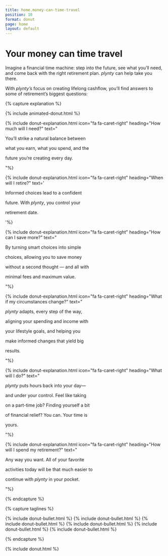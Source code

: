 ```yaml
---
title: home.money-can-time-travel
position: 10
format: donut
page: home
layout: default
---
```


# Your money can time travel

Imagine a financial time machine: step into the future, see what you’ll need, and come back with the right retirement plan. *plynty* can help take you there.

With *plynty’s* focus on creating lifelong cashflow, you’ll find answers to some of retirement’s biggest questions: 

{% capture explanation %}

{% include animated-donut.html %}

{% include donut-explanation.html icon="fa fa-caret-right" heading="How much will I need?" text="<p>You’ll strike a natural balance between</p>
<p>what you earn, what you spend, and the</p>
<p>future you’re creating every day.</p>"%}

{% include donut-explanation.html icon="fa fa-caret-right" heading="When will I retire?" text='<p>Informed choices lead to a confident</p>
<p>future. With <em>plynty</em>, you control your</p>
<p>retirement date.</p>'%}

{% include donut-explanation.html icon="fa fa-caret-right" heading="How can I save more?" text="<p>By turning smart choices into simple</p>
<p>choices, allowing you to save money</p>
<p>without a second thought — and all with</p>
<p>minimal fees and maximum value.</p>"%}

{% include donut-explanation.html icon="fa fa-caret-right" heading="What if my circumstances change?" text="<p><em>plynty</em> adapts, every step of the way,</p>
<p>aligning your spending and income with</p>
<p>your lifestyle goals, and helping you</p>
<p>make informed changes that yield big</p>
<p>results.</p>"%}

{% include donut-explanation.html icon="fa fa-caret-right" heading="What will I do?" text="<p><em>plynty</em> puts hours back into your day—</p>
<p>and under your control. Feel like taking</p>
<p>on a part-time job? Finding yourself a bit</p>
<p>of financial relief? You can. Your time is</p>
<p>yours.</p>"%}

{% include donut-explanation.html icon="fa fa-caret-right" heading="How will I spend my retirement?" text="<p>Any way you want. All of your favorite</p>
<p>activities today will be that much easier to</p>
<p>continue with <em>plynty</em> in your pocket.</p>"%}

{% endcapture %}

{% capture taglines %}

{% include donut-bullet.html %}
{% include donut-bullet.html %}
{% include donut-bullet.html %}
{% include donut-bullet.html %}
{% include donut-bullet.html %}
{% include donut-bullet.html %}

{% endcapture %}

{% include donut.html %}
